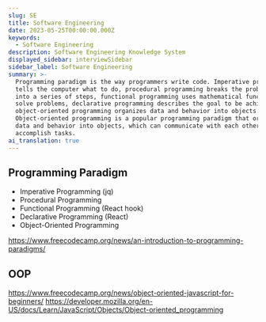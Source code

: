 ```yaml
---
slug: SE
title: Software Engineering
date: 2023-05-25T00:00:00.000Z
keywords:
  - Software Engineering
description: Software Engineering Knowledge System
displayed_sidebar: interviewSidebar
sidebar_label: Software Engineering
summary: >-
  Programming paradigm is the way programmers write code. Imperative programming
  tells the computer what to do, procedural programming breaks the problem down
  into a series of steps, functional programming uses mathematical functions to
  solve problems, declarative programming describes the goal to be achieved, and
  object-oriented programming organizes data and behavior into objects.
  Object-oriented programming is a popular programming paradigm that organizes
  data and behavior into objects, which can communicate with each other to
  accomplish tasks.
ai_translation: true
---
```


## Programming Paradigm

- Imperative Programming (jq)
- Procedural Programming
- Functional Programming (React hook)
- Declarative Programming (React)
- Object-Oriented Programming

https://www.freecodecamp.org/news/an-introduction-to-programming-paradigms/

## OOP

https://www.freecodecamp.org/news/object-oriented-javascript-for-beginners/
https://developer.mozilla.org/en-US/docs/Learn/JavaScript/Objects/Object-oriented_programming
